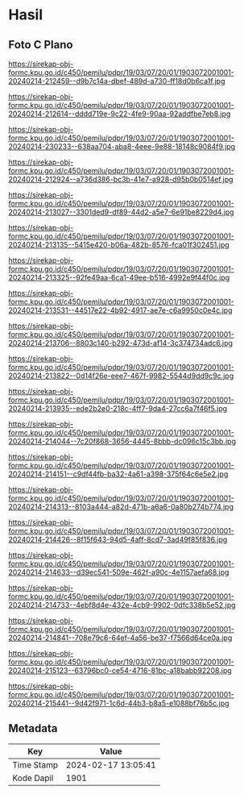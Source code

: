 # Hasil

## Foto C Plano

https://sirekap-obj-formc.kpu.go.id/c450/pemilu/pdpr/19/03/07/20/01/1903072001001-20240214-212459--d9b7c14a-dbef-489d-a730-ff18d0b6ca1f.jpg

https://sirekap-obj-formc.kpu.go.id/c450/pemilu/pdpr/19/03/07/20/01/1903072001001-20240214-212614--dddd719e-9c22-4fe9-90aa-92addfbe7eb8.jpg

https://sirekap-obj-formc.kpu.go.id/c450/pemilu/pdpr/19/03/07/20/01/1903072001001-20240214-230233--638aa704-aba8-4eee-9e88-18148c9084f9.jpg

https://sirekap-obj-formc.kpu.go.id/c450/pemilu/pdpr/19/03/07/20/01/1903072001001-20240214-212924--a736d386-bc3b-41e7-a928-d95b0b0514ef.jpg

https://sirekap-obj-formc.kpu.go.id/c450/pemilu/pdpr/19/03/07/20/01/1903072001001-20240214-213027--3301ded9-df89-44d2-a5e7-6e91be8229d4.jpg

https://sirekap-obj-formc.kpu.go.id/c450/pemilu/pdpr/19/03/07/20/01/1903072001001-20240214-213135--5415e420-b06a-482b-8576-fca01f302451.jpg

https://sirekap-obj-formc.kpu.go.id/c450/pemilu/pdpr/19/03/07/20/01/1903072001001-20240214-213325--92fe49aa-6ca1-49ee-b516-4992e9f44f0c.jpg

https://sirekap-obj-formc.kpu.go.id/c450/pemilu/pdpr/19/03/07/20/01/1903072001001-20240214-213531--44517e22-4b92-4917-ae7e-c6a9950c0e4c.jpg

https://sirekap-obj-formc.kpu.go.id/c450/pemilu/pdpr/19/03/07/20/01/1903072001001-20240214-213706--8803c140-b292-473d-af14-3c374734adc6.jpg

https://sirekap-obj-formc.kpu.go.id/c450/pemilu/pdpr/19/03/07/20/01/1903072001001-20240214-213822--0d14f26e-eee7-467f-9982-5544d9dd9c9c.jpg

https://sirekap-obj-formc.kpu.go.id/c450/pemilu/pdpr/19/03/07/20/01/1903072001001-20240214-213935--ede2b2e0-218c-4ff7-9da4-27cc6a7f46f5.jpg

https://sirekap-obj-formc.kpu.go.id/c450/pemilu/pdpr/19/03/07/20/01/1903072001001-20240214-214044--7c20f868-3656-4445-8bbb-dc096c15c3bb.jpg

https://sirekap-obj-formc.kpu.go.id/c450/pemilu/pdpr/19/03/07/20/01/1903072001001-20240214-214151--c9df44fb-ba32-4a61-a398-375f64c6e5e2.jpg

https://sirekap-obj-formc.kpu.go.id/c450/pemilu/pdpr/19/03/07/20/01/1903072001001-20240214-214313--8103a444-a82d-471b-a6a6-0a80b274b774.jpg

https://sirekap-obj-formc.kpu.go.id/c450/pemilu/pdpr/19/03/07/20/01/1903072001001-20240214-214426--8f15f643-94d5-4aff-8cd7-3ad49f85f836.jpg

https://sirekap-obj-formc.kpu.go.id/c450/pemilu/pdpr/19/03/07/20/01/1903072001001-20240214-214633--d39ec541-509e-462f-a90c-4e1157aefa68.jpg

https://sirekap-obj-formc.kpu.go.id/c450/pemilu/pdpr/19/03/07/20/01/1903072001001-20240214-214733--4ebf8d4e-432e-4cb9-9902-0dfc338b5e52.jpg

https://sirekap-obj-formc.kpu.go.id/c450/pemilu/pdpr/19/03/07/20/01/1903072001001-20240214-214841--708e79c6-64ef-4a56-be37-f7566d64ce0a.jpg

https://sirekap-obj-formc.kpu.go.id/c450/pemilu/pdpr/19/03/07/20/01/1903072001001-20240214-215123--63796bc0-ce54-4716-81bc-a18babb92208.jpg

https://sirekap-obj-formc.kpu.go.id/c450/pemilu/pdpr/19/03/07/20/01/1903072001001-20240214-215441--9d42f971-1c6d-44b3-b8a5-e1088bf76b5c.jpg


## Metadata

| Key        | Value               |
| ---------- | ------------------- |
| Time Stamp | 2024-02-17 13:05:41 |
| Kode Dapil | 1901                |



